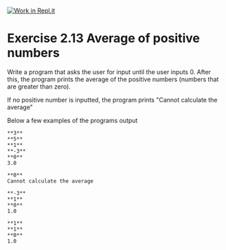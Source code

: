 [![Work in Repl.it](https://classroom.github.com/assets/work-in-replit-14baed9a392b3a25080506f3b7b6d57f295ec2978f6f33ec97e36a161684cbe9.svg)](https://classroom.github.com/online_ide?assignment_repo_id=4625474&assignment_repo_type=AssignmentRepo)
# Exercise 2.13 Average of positive numbers

Write a program that asks the user for input until the user inputs 0.
After this, the program prints the average of the positive numbers (numbers that are greater than zero).

If no positive number is inputted, the program prints "Cannot calculate the average"

Below a few examples of the programs output

```plaintext
**3**
**5**
**1**
**-3**
**0**
3.0
```

```plaintext
**0**
Cannot calculate the average
```

```plaintext
**-3**
**1**
**0**
1.0
```

```plaintext
**1**
**1**
**0**
1.0
```
